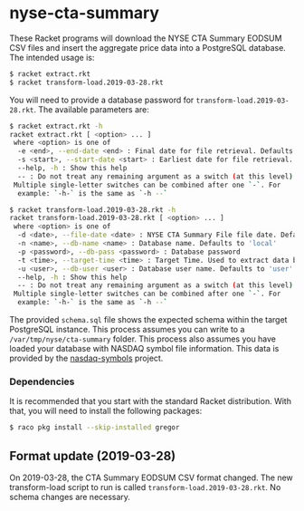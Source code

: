 # nyse-cta-summary

These Racket programs will download the NYSE CTA Summary EODSUM CSV files and insert the aggregate price data into a PostgreSQL database. 
The intended usage is:

```bash
$ racket extract.rkt
$ racket transform-load.2019-03-28.rkt
```

You will need to provide a database password for `transform-load.2019-03-28.rkt`. The available parameters are:

```bash
$ racket extract.rkt -h
racket extract.rkt [ <option> ... ]
 where <option> is one of
  -e <end>, --end-date <end> : Final date for file retrieval. Defaults to tomorrow
  -s <start>, --start-date <start> : Earliest date for file retrieval. Defaults to today
  --help, -h : Show this help
  -- : Do not treat any remaining argument as a switch (at this level)
 Multiple single-letter switches can be combined after one `-`. For
  example: `-h-` is the same as `-h --`

$ racket transform-load.2019-03-28.rkt -h
racket transform-load.2019-03-28.rkt [ <option> ... ]
 where <option> is one of
  -d <date>, --file-date <date> : NYSE CTA Summary File file date. Defaults to today
  -n <name>, --db-name <name> : Database name. Defaults to 'local'
  -p <password>, --db-pass <password> : Database password
  -t <time>, --target-time <time> : Target Time. Used to extract data based on the TransTime field. Defaults to 16:15
  -u <user>, --db-user <user> : Database user name. Defaults to 'user'
  --help, -h : Show this help
  -- : Do not treat any remaining argument as a switch (at this level)
 Multiple single-letter switches can be combined after one `-`. For
  example: `-h-` is the same as `-h --`
```

The provided `schema.sql` file shows the expected schema within the target PostgreSQL instance. 
This process assumes you can write to a `/var/tmp/nyse/cta-summary` folder. This process also assumes you have loaded your database with 
NASDAQ symbol file information. This data is provided by the [nasdaq-symbols](https://github.com/evdubs/nasdaq-symbols) project.

### Dependencies

It is recommended that you start with the standard Racket distribution. With that, you will need to install the following packages:

```bash
$ raco pkg install --skip-installed gregor
```

## Format update (2019-03-28)

On 2019-03-28, the CTA Summary EODSUM CSV format changed. The new transform-load script to run is called `transform-load.2019-03-28.rkt`. 
No schema changes are necessary.
